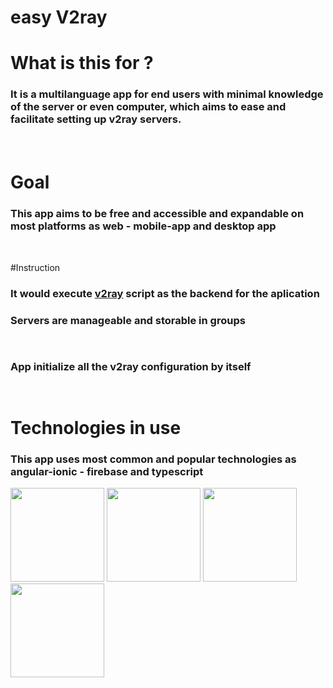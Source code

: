 # easy V2ray
# What is this for ?
###  It is a multilanguage  app for end users with minimal knowledge of the server or even computer, which aims to ease and facilitate setting up v2ray servers.
<img src="https://media-upload.net/uploads/VBDYmMjv7q54.gif"  width="15rem">
<img src="https://media-upload.net/uploads/qkNRt5OvjH4G.gif" width="15rem">



# Goal
### This app aims to be free and accessible and expandable on most platforms as web - mobile-app and desktop app
<div style="display:row; margin:5rem:">
<img src="https://media-upload.net/uploads/YCRX_LjnceSf.gif"  width="15rem">
<img src="https://media-upload.net/uploads/jwJ_kcXVaqbK.gif" width="15rem">
</div>

#Instruction
### It would execute <a href="https://github.com/Shayansimaei/v2ray">v2ray</a> script as the backend for the aplication
### Servers are manageable and storable in groups
<img src="https://media-upload.net/uploads/6cudevJWFsAf.gif" width="15rem">

### App initialize all the v2ray configuration by itself

<img src="https://media-upload.net/uploads/19Akw4le5cD6.gif" width="15rem">

# Technologies in use
### This app uses most common and popular technologies as angular-ionic - firebase and typescript
<div style="display:row; margin:5rem:">
  <img src="https://pbs.twimg.com/tweet_video_thumb/F-RQI8xWIAAtKc0.jpg"  width="150" >
<img src="https://encrypted-tbn0.gstatic.com/images?q=tbn:ANd9GcSplRO58DVk5xfzLcaJfeXBEb6ByOHA_f_5dQ&s" width="150" >
<img src="https://firebase.google.com/static/images/brand-guidelines/logo-vertical.png"  width="150" >
<img src="https://static-00.iconduck.com/assets.00/typescript-icon-icon-1024x1024-vh3pfez8.png"  width="150">
</div>


